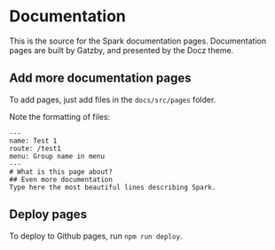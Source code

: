 # Documentation

This is the source for the Spark documentation pages. Documentation pages are built by Gatzby, and presented by the Docz theme. 


## Add more documentation pages
To add pages, just add files in the `docs/src/pages` folder. 

Note the formatting of files: 

```
---
name: Test 1
route: /test1
menu: Group name in menu
---
# What is this page about?
## Even more documentation
Type here the most beautiful lines describing Spark. 
``` 

## Deploy pages
To deploy to Github pages, run `npm run deploy`. 
